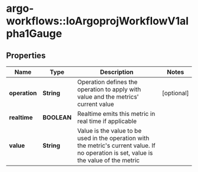 # argo-workflows::IoArgoprojWorkflowV1alpha1Gauge

## Properties
Name | Type | Description | Notes
------------ | ------------- | ------------- | -------------
**operation** | **String** | Operation defines the operation to apply with value and the metrics&#39; current value | [optional] 
**realtime** | **BOOLEAN** | Realtime emits this metric in real time if applicable | 
**value** | **String** | Value is the value to be used in the operation with the metric&#39;s current value. If no operation is set, value is the value of the metric | 


